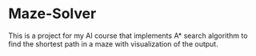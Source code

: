 # Maze-Solver
This is a project for my AI course that implements A* search algorithm to find the shortest path in a maze with visualization of the output.


